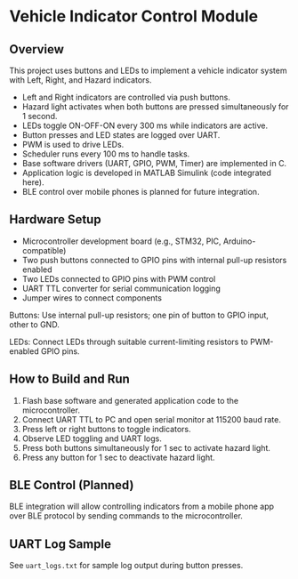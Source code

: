 # Vehicle Indicator Control Module

## Overview
This project uses buttons and LEDs to implement a vehicle indicator system with Left, Right, and Hazard indicators.

- Left and Right indicators are controlled via push buttons.
- Hazard light activates when both buttons are pressed simultaneously for 1 second.
- LEDs toggle ON-OFF-ON every 300 ms while indicators are active.
- Button presses and LED states are logged over UART.
- PWM is used to drive LEDs.
- Scheduler runs every 100 ms to handle tasks.
- Base software drivers (UART, GPIO, PWM, Timer) are implemented in C.
- Application logic is developed in MATLAB Simulink (code integrated here).
- BLE control over mobile phones is planned for future integration.

## Hardware Setup

- Microcontroller development board (e.g., STM32, PIC, Arduino-compatible)
- Two push buttons connected to GPIO pins with internal pull-up resistors enabled
- Two LEDs connected to GPIO pins with PWM control
- UART TTL converter for serial communication logging
- Jumper wires to connect components

Buttons: Use internal pull-up resistors; one pin of button to GPIO input, other to GND.

LEDs: Connect LEDs through suitable current-limiting resistors to PWM-enabled GPIO pins.

## How to Build and Run

1. Flash base software and generated application code to the microcontroller.
2. Connect UART TTL to PC and open serial monitor at 115200 baud rate.
3. Press left or right buttons to toggle indicators.
4. Observe LED toggling and UART logs.
5. Press both buttons simultaneously for 1 sec to activate hazard light.
6. Press any button for 1 sec to deactivate hazard light.

## BLE Control (Planned)

BLE integration will allow controlling indicators from a mobile phone app over BLE protocol by sending commands to the microcontroller.

## UART Log Sample

See `uart_logs.txt` for sample log output during button presses.
